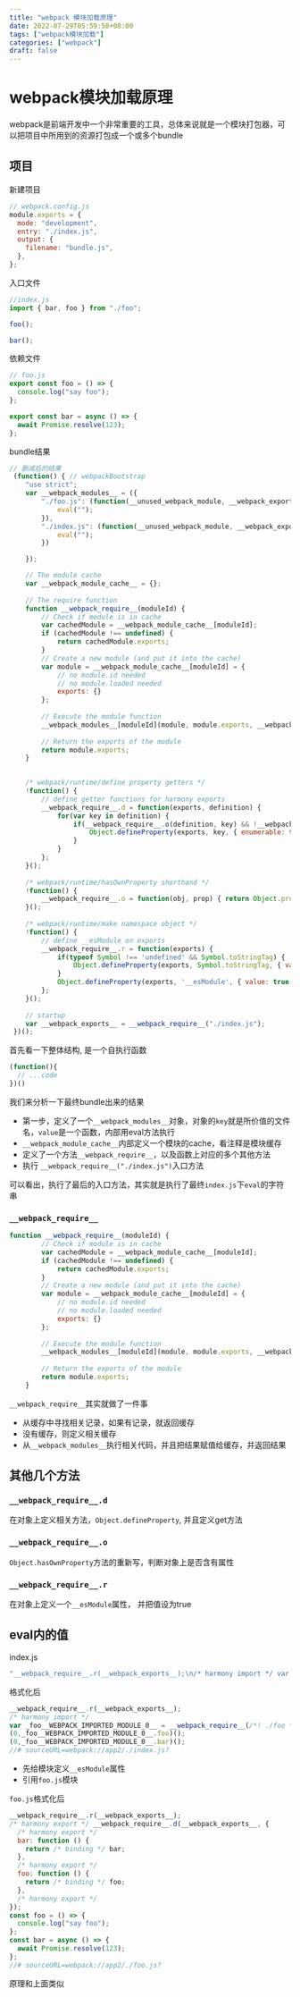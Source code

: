 ```yaml
---
title: "webpack 模块加载原理"
date: 2022-07-29T05:59:58+08:00
tags: ["webpack模块加载"]
categories: ["webpack"]
draft: false
---
```


# webpack模块加载原理



webpack是前端开发中一个非常重要的工具，总体来说就是一个模块打包器，可以把项目中所用到的资源打包成一个或多个bundle



## 项目

新建项目

```javascript
// webpack.config.js
module.exports = {
  mode: "development",
  entry: "./index.js",
  output: {
    filename: "bundle.js",
  },
};

```

入口文件

```javascript
//index.js
import { bar, foo } from "./foo";

foo();

bar();

```

依赖文件

```javascript
// foo.js
export const foo = () => {
  console.log("say foo");
};

export const bar = async () => {
  await Promise.resolve(123);
};

```

bundle结果

```javascript
// 删减后的结果
 (function() { // webpackBootstrap
 	"use strict";
 	var __webpack_modules__ = ({
        "./foo.js": (function(__unused_webpack_module, __webpack_exports__, __webpack_require__) {
            eval("");
        }),
        "./index.js": (function(__unused_webpack_module, __webpack_exports__, __webpack_require__) {
            eval("");
        })

 	});

 	// The module cache
 	var __webpack_module_cache__ = {};
 	
 	// The require function
 	function __webpack_require__(moduleId) {
 		// Check if module is in cache
 		var cachedModule = __webpack_module_cache__[moduleId];
 		if (cachedModule !== undefined) {
 			return cachedModule.exports;
 		}
 		// Create a new module (and put it into the cache)
 		var module = __webpack_module_cache__[moduleId] = {
 			// no module.id needed
 			// no module.loaded needed
 			exports: {}
 		};
 	
 		// Execute the module function
 		__webpack_modules__[moduleId](module, module.exports, __webpack_require__);
 	
 		// Return the exports of the module
 		return module.exports;
 	}
 	

 	/* webpack/runtime/define property getters */
 	!function() {
 		// define getter functions for harmony exports
 		__webpack_require__.d = function(exports, definition) {
 			for(var key in definition) {
 				if(__webpack_require__.o(definition, key) && !__webpack_require__.o(exports, key)) {
 					Object.defineProperty(exports, key, { enumerable: true, get: definition[key] });
 				}
 			}
 		};
 	}();
 	
 	/* webpack/runtime/hasOwnProperty shorthand */
 	!function() {
 		__webpack_require__.o = function(obj, prop) { return Object.prototype.hasOwnProperty.call(obj, prop); }
 	}();
 	
 	/* webpack/runtime/make namespace object */
 	!function() {
 		// define __esModule on exports
 		__webpack_require__.r = function(exports) {
 			if(typeof Symbol !== 'undefined' && Symbol.toStringTag) {
 				Object.defineProperty(exports, Symbol.toStringTag, { value: 'Module' });
 			}
 			Object.defineProperty(exports, '__esModule', { value: true });
 		};
 	}();
 	
 	// startup
 	var __webpack_exports__ = __webpack_require__("./index.js");
 })();
```



首先看一下整体结构, 是一个自执行函数

```javascript
(function(){
  // ...code
})()
```



我们来分析一下最终bundle出来的结果

- 第一步，定义了一个`__webpack_modules__`对象，对象的`key`就是所价值的文件名，`value`是一个函数，内部用eval方法执行
- `__webpack_module_cache__`内部定义一个模块的cache，看注释是模块缓存
- 定义了一个方法`__webpack_require__`，以及函数上对应的多个其他方法
- 执行 `__webpack_require__("./index.js")`入口方法

可以看出，执行了最后的入口方法，其实就是执行了最终`index.js`下`eval`的字符串



### `__webpack_require__`

```javascript
function __webpack_require__(moduleId) {
 		// Check if module is in cache
 		var cachedModule = __webpack_module_cache__[moduleId];
 		if (cachedModule !== undefined) {
 			return cachedModule.exports;
 		}
 		// Create a new module (and put it into the cache)
 		var module = __webpack_module_cache__[moduleId] = {
 			// no module.id needed
 			// no module.loaded needed
 			exports: {}
 		};
 	
 		// Execute the module function
 		__webpack_modules__[moduleId](module, module.exports, __webpack_require__);
 	
 		// Return the exports of the module
 		return module.exports;
 	}
```



`__webpack_require__`其实就做了一件事

- 从缓存中寻找相关记录，如果有记录，就返回缓存
- 没有缓存，则定义相关缓存
- 从`__webpack_modules__`执行相关代码，并且把结果赋值给缓存，并返回结果



## 其他几个方法



### `__webpack_require__.d`

在对象上定义相关方法，`Object.defineProperty`, 并且定义get方法



### `__webpack_require__.o`

`Object.hasOwnProperty`方法的重新写，判断对象上是否含有属性



### `__webpack_require__.r`

在对象上定义一个`__esModule`属性， 并把值设为true



## eval内的值

index.js

```javascript
"__webpack_require__.r(__webpack_exports__);\n/* harmony import */ var _foo__WEBPACK_IMPORTED_MODULE_0__ = __webpack_require__(/*! ./foo */ \"./foo.js\");\n\n\n(0,_foo__WEBPACK_IMPORTED_MODULE_0__.foo)();\n\n(0,_foo__WEBPACK_IMPORTED_MODULE_0__.bar)();\n\n\n//# sourceURL=webpack://app2/./index.js?"
```

格式化后

```javascript
__webpack_require__.r(__webpack_exports__);
/* harmony import */ 
var _foo__WEBPACK_IMPORTED_MODULE_0__ = __webpack_require__(/*! ./foo */ "./foo.js");
(0,_foo__WEBPACK_IMPORTED_MODULE_0__.foo)();
(0,_foo__WEBPACK_IMPORTED_MODULE_0__.bar)();
//# sourceURL=webpack://app2/./index.js?
```



- 先给模块定义`__esModule`属性
- 引用`foo.js`模块

`foo.js`格式化后

```javascript
__webpack_require__.r(__webpack_exports__);
/* harmony export */ __webpack_require__.d(__webpack_exports__, {
  /* harmony export */
  bar: function () {
    return /* binding */ bar;
  },
  /* harmony export */
  foo: function () {
    return /* binding */ foo;
  },
  /* harmony export */
});
const foo = () => {
  console.log("say foo");
};
const bar = async () => {
  await Promise.resolve(123);
};
//# sourceURL=webpack://app2/./foo.js?

```

原理和上面类似





